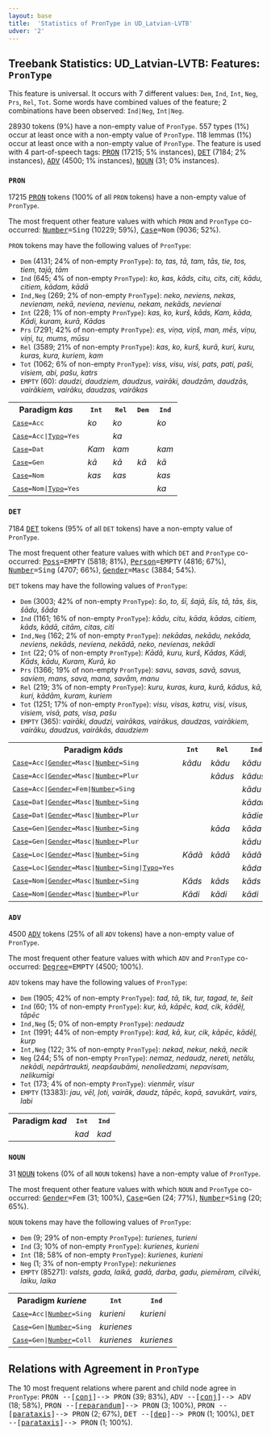 ```yaml
---
layout: base
title:  'Statistics of PronType in UD_Latvian-LVTB'
udver: '2'
---
```


## Treebank Statistics: UD_Latvian-LVTB: Features: `PronType`

This feature is universal.
It occurs with 7 different values: `Dem`, `Ind`, `Int`, `Neg`, `Prs`, `Rel`, `Tot`.
Some words have combined values of the feature; 2 combinations have been observed: `Ind|Neg`, `Int|Neg`.

28930 tokens (9%) have a non-empty value of `PronType`.
557 types (1%) occur at least once with a non-empty value of `PronType`.
118 lemmas (1%) occur at least once with a non-empty value of `PronType`.
The feature is used with 4 part-of-speech tags: <tt><a href="lv_lvtb-pos-PRON.html">PRON</a></tt> (17215; 5% instances), <tt><a href="lv_lvtb-pos-DET.html">DET</a></tt> (7184; 2% instances), <tt><a href="lv_lvtb-pos-ADV.html">ADV</a></tt> (4500; 1% instances), <tt><a href="lv_lvtb-pos-NOUN.html">NOUN</a></tt> (31; 0% instances).

### `PRON`

17215 <tt><a href="lv_lvtb-pos-PRON.html">PRON</a></tt> tokens (100% of all `PRON` tokens) have a non-empty value of `PronType`.

The most frequent other feature values with which `PRON` and `PronType` co-occurred: <tt><a href="lv_lvtb-feat-Number.html">Number</a></tt><tt>=Sing</tt> (10229; 59%), <tt><a href="lv_lvtb-feat-Case.html">Case</a></tt><tt>=Nom</tt> (9036; 52%).

`PRON` tokens may have the following values of `PronType`:

* `Dem` (4131; 24% of non-empty `PronType`): <em>to, tas, tā, tam, tās, tie, tos, tiem, tajā, tām</em>
* `Ind` (645; 4% of non-empty `PronType`): <em>ko, kas, kāds, citu, cits, citi, kādu, citiem, kādam, kādā</em>
* `Ind,Neg` (269; 2% of non-empty `PronType`): <em>neko, neviens, nekas, nevienam, nekā, neviena, nevienu, nekam, nekāds, nevienai</em>
* `Int` (228; 1% of non-empty `PronType`): <em>kas, ko, kurš, kāds, Kam, kāda, Kādi, kuram, kurā, Kādas</em>
* `Prs` (7291; 42% of non-empty `PronType`): <em>es, viņa, viņš, man, mēs, viņu, viņi, tu, mums, mūsu</em>
* `Rel` (3589; 21% of non-empty `PronType`): <em>kas, ko, kurš, kurā, kuri, kuru, kuras, kura, kuriem, kam</em>
* `Tot` (1062; 6% of non-empty `PronType`): <em>viss, visu, visi, pats, pati, paši, visiem, abi, pašu, katrs</em>
* `EMPTY` (60): <em>daudzi, daudziem, daudzus, vairāki, daudzām, daudzās, vairākiem, vairāku, daudzas, vairākas</em>

<table>
  <tr><th>Paradigm <i>kas</i></th><th><tt>Int</tt></th><th><tt>Rel</tt></th><th><tt>Dem</tt></th><th><tt>Ind</tt></th></tr>
  <tr><td><tt><tt><a href="lv_lvtb-feat-Case.html">Case</a></tt><tt>=Acc</tt></tt></td><td><em>ko</em></td><td><em>ko</em></td><td></td><td><em>ko</em></td></tr>
  <tr><td><tt><tt><a href="lv_lvtb-feat-Case.html">Case</a></tt><tt>=Acc</tt>|<tt><a href="lv_lvtb-feat-Typo.html">Typo</a></tt><tt>=Yes</tt></tt></td><td></td><td><em>ka</em></td><td></td><td></td></tr>
  <tr><td><tt><tt><a href="lv_lvtb-feat-Case.html">Case</a></tt><tt>=Dat</tt></tt></td><td><em>Kam</em></td><td><em>kam</em></td><td></td><td><em>kam</em></td></tr>
  <tr><td><tt><tt><a href="lv_lvtb-feat-Case.html">Case</a></tt><tt>=Gen</tt></tt></td><td><em>kā</em></td><td><em>kā</em></td><td><em>kā</em></td><td><em>kā</em></td></tr>
  <tr><td><tt><tt><a href="lv_lvtb-feat-Case.html">Case</a></tt><tt>=Nom</tt></tt></td><td><em>kas</em></td><td><em>kas</em></td><td></td><td><em>kas</em></td></tr>
  <tr><td><tt><tt><a href="lv_lvtb-feat-Case.html">Case</a></tt><tt>=Nom</tt>|<tt><a href="lv_lvtb-feat-Typo.html">Typo</a></tt><tt>=Yes</tt></tt></td><td></td><td></td><td></td><td><em>ka</em></td></tr>
</table>

### `DET`

7184 <tt><a href="lv_lvtb-pos-DET.html">DET</a></tt> tokens (95% of all `DET` tokens) have a non-empty value of `PronType`.

The most frequent other feature values with which `DET` and `PronType` co-occurred: <tt><a href="lv_lvtb-feat-Poss.html">Poss</a></tt><tt>=EMPTY</tt> (5818; 81%), <tt><a href="lv_lvtb-feat-Person.html">Person</a></tt><tt>=EMPTY</tt> (4816; 67%), <tt><a href="lv_lvtb-feat-Number.html">Number</a></tt><tt>=Sing</tt> (4707; 66%), <tt><a href="lv_lvtb-feat-Gender.html">Gender</a></tt><tt>=Masc</tt> (3884; 54%).

`DET` tokens may have the following values of `PronType`:

* `Dem` (3003; 42% of non-empty `PronType`): <em>šo, to, šī, šajā, šīs, tā, tās, šis, šādu, šāda</em>
* `Ind` (1161; 16% of non-empty `PronType`): <em>kādu, citu, kāda, kādas, citiem, kāds, kādā, citām, citas, citi</em>
* `Ind,Neg` (162; 2% of non-empty `PronType`): <em>nekādas, nekādu, nekāda, neviens, nekāds, neviena, nekādā, neko, nevienas, nekādi</em>
* `Int` (22; 0% of non-empty `PronType`): <em>Kādā, kuru, kurš, Kādas, Kādi, Kāds, kādu, Kuram, Kurā, ko</em>
* `Prs` (1366; 19% of non-empty `PronType`): <em>savu, savas, savā, savus, saviem, mans, sava, mana, savām, manu</em>
* `Rel` (219; 3% of non-empty `PronType`): <em>kuru, kuras, kura, kurā, kādus, kā, kuri, kādām, kuram, kuriem</em>
* `Tot` (1251; 17% of non-empty `PronType`): <em>visu, visas, katru, visi, visus, visiem, visā, pats, visa, pašu</em>
* `EMPTY` (365): <em>vairāki, daudzi, vairākas, vairākus, daudzas, vairākiem, vairāku, daudzus, vairākās, daudziem</em>

<table>
  <tr><th>Paradigm <i>kāds</i></th><th><tt>Int</tt></th><th><tt>Rel</tt></th><th><tt>Ind</tt></th></tr>
  <tr><td><tt><tt><a href="lv_lvtb-feat-Case.html">Case</a></tt><tt>=Acc</tt>|<tt><a href="lv_lvtb-feat-Gender.html">Gender</a></tt><tt>=Masc</tt>|<tt><a href="lv_lvtb-feat-Number.html">Number</a></tt><tt>=Sing</tt></tt></td><td><em>kādu</em></td><td><em>kādu</em></td><td><em>kādu</em></td></tr>
  <tr><td><tt><tt><a href="lv_lvtb-feat-Case.html">Case</a></tt><tt>=Acc</tt>|<tt><a href="lv_lvtb-feat-Gender.html">Gender</a></tt><tt>=Masc</tt>|<tt><a href="lv_lvtb-feat-Number.html">Number</a></tt><tt>=Plur</tt></tt></td><td></td><td><em>kādus</em></td><td><em>kādus</em></td></tr>
  <tr><td><tt><tt><a href="lv_lvtb-feat-Case.html">Case</a></tt><tt>=Acc</tt>|<tt><a href="lv_lvtb-feat-Gender.html">Gender</a></tt><tt>=Fem</tt>|<tt><a href="lv_lvtb-feat-Number.html">Number</a></tt><tt>=Sing</tt></tt></td><td></td><td></td><td><em>kādu</em></td></tr>
  <tr><td><tt><tt><a href="lv_lvtb-feat-Case.html">Case</a></tt><tt>=Dat</tt>|<tt><a href="lv_lvtb-feat-Gender.html">Gender</a></tt><tt>=Masc</tt>|<tt><a href="lv_lvtb-feat-Number.html">Number</a></tt><tt>=Sing</tt></tt></td><td></td><td></td><td><em>kādam</em></td></tr>
  <tr><td><tt><tt><a href="lv_lvtb-feat-Case.html">Case</a></tt><tt>=Dat</tt>|<tt><a href="lv_lvtb-feat-Gender.html">Gender</a></tt><tt>=Masc</tt>|<tt><a href="lv_lvtb-feat-Number.html">Number</a></tt><tt>=Plur</tt></tt></td><td></td><td></td><td><em>kādiem</em></td></tr>
  <tr><td><tt><tt><a href="lv_lvtb-feat-Case.html">Case</a></tt><tt>=Gen</tt>|<tt><a href="lv_lvtb-feat-Gender.html">Gender</a></tt><tt>=Masc</tt>|<tt><a href="lv_lvtb-feat-Number.html">Number</a></tt><tt>=Sing</tt></tt></td><td></td><td><em>kāda</em></td><td><em>kāda</em></td></tr>
  <tr><td><tt><tt><a href="lv_lvtb-feat-Case.html">Case</a></tt><tt>=Gen</tt>|<tt><a href="lv_lvtb-feat-Gender.html">Gender</a></tt><tt>=Masc</tt>|<tt><a href="lv_lvtb-feat-Number.html">Number</a></tt><tt>=Plur</tt></tt></td><td></td><td></td><td><em>kādu</em></td></tr>
  <tr><td><tt><tt><a href="lv_lvtb-feat-Case.html">Case</a></tt><tt>=Loc</tt>|<tt><a href="lv_lvtb-feat-Gender.html">Gender</a></tt><tt>=Masc</tt>|<tt><a href="lv_lvtb-feat-Number.html">Number</a></tt><tt>=Sing</tt></tt></td><td><em>Kādā</em></td><td><em>kādā</em></td><td><em>kādā</em></td></tr>
  <tr><td><tt><tt><a href="lv_lvtb-feat-Case.html">Case</a></tt><tt>=Loc</tt>|<tt><a href="lv_lvtb-feat-Gender.html">Gender</a></tt><tt>=Masc</tt>|<tt><a href="lv_lvtb-feat-Number.html">Number</a></tt><tt>=Sing</tt>|<tt><a href="lv_lvtb-feat-Typo.html">Typo</a></tt><tt>=Yes</tt></tt></td><td></td><td></td><td><em>kāda</em></td></tr>
  <tr><td><tt><tt><a href="lv_lvtb-feat-Case.html">Case</a></tt><tt>=Nom</tt>|<tt><a href="lv_lvtb-feat-Gender.html">Gender</a></tt><tt>=Masc</tt>|<tt><a href="lv_lvtb-feat-Number.html">Number</a></tt><tt>=Sing</tt></tt></td><td><em>Kāds</em></td><td><em>kāds</em></td><td><em>kāds</em></td></tr>
  <tr><td><tt><tt><a href="lv_lvtb-feat-Case.html">Case</a></tt><tt>=Nom</tt>|<tt><a href="lv_lvtb-feat-Gender.html">Gender</a></tt><tt>=Masc</tt>|<tt><a href="lv_lvtb-feat-Number.html">Number</a></tt><tt>=Plur</tt></tt></td><td><em>Kādi</em></td><td><em>kādi</em></td><td><em>kādi</em></td></tr>
</table>

### `ADV`

4500 <tt><a href="lv_lvtb-pos-ADV.html">ADV</a></tt> tokens (25% of all `ADV` tokens) have a non-empty value of `PronType`.

The most frequent other feature values with which `ADV` and `PronType` co-occurred: <tt><a href="lv_lvtb-feat-Degree.html">Degree</a></tt><tt>=EMPTY</tt> (4500; 100%).

`ADV` tokens may have the following values of `PronType`:

* `Dem` (1905; 42% of non-empty `PronType`): <em>tad, tā, tik, tur, tagad, te, šeit</em>
* `Ind` (60; 1% of non-empty `PronType`): <em>kur, kā, kāpēc, kad, cik, kādēļ, tāpēc</em>
* `Ind,Neg` (5; 0% of non-empty `PronType`): <em>nedaudz</em>
* `Int` (1991; 44% of non-empty `PronType`): <em>kad, kā, kur, cik, kāpēc, kādēļ, kurp</em>
* `Int,Neg` (122; 3% of non-empty `PronType`): <em>nekad, nekur, nekā, necik</em>
* `Neg` (244; 5% of non-empty `PronType`): <em>nemaz, nedaudz, nereti, netālu, nekādi, nepārtraukti, neapšaubāmi, nenoliedzami, nepavisam, nelikumīgi</em>
* `Tot` (173; 4% of non-empty `PronType`): <em>vienmēr, visur</em>
* `EMPTY` (13383): <em>jau, vēl, ļoti, vairāk, daudz, tāpēc, kopā, savukārt, vairs, labi</em>

<table>
  <tr><th>Paradigm <i>kad</i></th><th><tt>Int</tt></th><th><tt>Ind</tt></th></tr>
  <tr><td><tt></tt></td><td><em>kad</em></td><td><em>kad</em></td></tr>
</table>

### `NOUN`

31 <tt><a href="lv_lvtb-pos-NOUN.html">NOUN</a></tt> tokens (0% of all `NOUN` tokens) have a non-empty value of `PronType`.

The most frequent other feature values with which `NOUN` and `PronType` co-occurred: <tt><a href="lv_lvtb-feat-Gender.html">Gender</a></tt><tt>=Fem</tt> (31; 100%), <tt><a href="lv_lvtb-feat-Case.html">Case</a></tt><tt>=Gen</tt> (24; 77%), <tt><a href="lv_lvtb-feat-Number.html">Number</a></tt><tt>=Sing</tt> (20; 65%).

`NOUN` tokens may have the following values of `PronType`:

* `Dem` (9; 29% of non-empty `PronType`): <em>turienes, turieni</em>
* `Ind` (3; 10% of non-empty `PronType`): <em>kurienes, kurieni</em>
* `Int` (18; 58% of non-empty `PronType`): <em>kurienes, kurieni</em>
* `Neg` (1; 3% of non-empty `PronType`): <em>nekurienes</em>
* `EMPTY` (85271): <em>valsts, gada, laikā, gadā, darba, gadu, piemēram, cilvēki, laiku, laika</em>

<table>
  <tr><th>Paradigm <i>kuriene</i></th><th><tt>Int</tt></th><th><tt>Ind</tt></th></tr>
  <tr><td><tt><tt><a href="lv_lvtb-feat-Case.html">Case</a></tt><tt>=Acc</tt>|<tt><a href="lv_lvtb-feat-Number.html">Number</a></tt><tt>=Sing</tt></tt></td><td><em>kurieni</em></td><td><em>kurieni</em></td></tr>
  <tr><td><tt><tt><a href="lv_lvtb-feat-Case.html">Case</a></tt><tt>=Gen</tt>|<tt><a href="lv_lvtb-feat-Number.html">Number</a></tt><tt>=Sing</tt></tt></td><td><em>kurienes</em></td><td></td></tr>
  <tr><td><tt><tt><a href="lv_lvtb-feat-Case.html">Case</a></tt><tt>=Gen</tt>|<tt><a href="lv_lvtb-feat-Number.html">Number</a></tt><tt>=Coll</tt></tt></td><td><em>kurienes</em></td><td><em>kurienes</em></td></tr>
</table>

## Relations with Agreement in `PronType`

The 10 most frequent relations where parent and child node agree in `PronType`:
<tt>PRON --[<tt><a href="lv_lvtb-dep-conj.html">conj</a></tt>]--> PRON</tt> (39; 83%),
<tt>ADV --[<tt><a href="lv_lvtb-dep-conj.html">conj</a></tt>]--> ADV</tt> (18; 58%),
<tt>PRON --[<tt><a href="lv_lvtb-dep-reparandum.html">reparandum</a></tt>]--> PRON</tt> (3; 100%),
<tt>PRON --[<tt><a href="lv_lvtb-dep-parataxis.html">parataxis</a></tt>]--> PRON</tt> (2; 67%),
<tt>DET --[<tt><a href="lv_lvtb-dep-dep.html">dep</a></tt>]--> PRON</tt> (1; 100%),
<tt>DET --[<tt><a href="lv_lvtb-dep-parataxis.html">parataxis</a></tt>]--> PRON</tt> (1; 100%).

